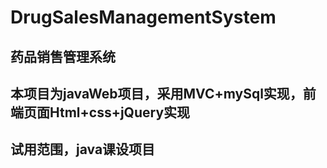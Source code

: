 # DrugSalesManagementSystem
药品销售管理系统
---------------------------------
本项目为javaWeb项目，采用MVC+mySql实现，前端页面Html+css+jQuery实现
---------------------------------
试用范围，java课设项目
-------------------------------
